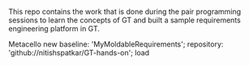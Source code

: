 This repo contains the work that is done during the pair programming sessions to learn the concepts of GT and built a sample requirements engineering platform in GT.


Metacello new
  baseline: 'MyMoldableRequirements';
  repository: 'github://nitishspatkar/GT-hands-on';
  load
